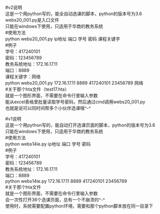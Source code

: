 #v2说明    
这是一个用python写的，能全自动选课的脚本，python的版本号为3.6    
webs20_001.py是入口文件    
只能在windows下使用，只适用于华商的教务系统    
#使用方法    
python webs20_001.py ip地址 端口 学号 密码 课程关键字   
#例子    
学号：417240101    
密码：123456789    
教务系统地址：172.16.17.11    
端口：8889    
课程关键字：网络    
python webs20_001.py 172.16.17.11 8889 417240101 23456789 网络    
#关于那个hta文件（test17.hta）    
就是一个图形界面，不需要在命令行里输入参数    
能从excel表格里批量读取学号密码，然后通过cmd调用webs20_001.py    
也就是说可以同时间帮多个小伙伴选课哦^-^    
    
#v1说明    
这是一个用python写的，能自动打开选课页面的脚本，python的版本号为3.6    
只能在windows下使用，只适用于华商的教务系统    
#使用方法    
python webs14ie.py ip地址 端口 学号 密码    
#例子    
学号：417240101    
密码：123456789    
教务系统地址：172.16.17.11    
端口：8889    
python webs14ie.py 172.16.17.11 8889 417240101 23456789    
#关于那个hta文件    
就是一个图形界面，不需要在命令行里输入参数    
会一次性打开36个选课页面，总有一个不崩溃的^-^    
使用时，系统需要配置python环境，需要和那个python脚本放在同一目录下    
